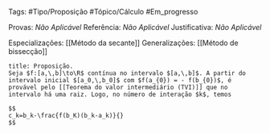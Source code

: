 Tags: #Tipo/Proposição #Tópico/Cálculo #Em_progresso

Provas: _Não Aplicável_
Referência: _Não Aplicável_
Justificativa: _Não Aplicável_

Especializações: [[Método da secante]]
Generalizações: [[Método de bissecção]]

```ad-question
title: Proposição.
Seja $f:[a,\,b]\to\R$ contínua no intervalo $[a,\,b]$. A partir do intervalo inicial $[a_0,\,b_0]$ com $f(a_{0}) = - f(b_{0})$, é provável pelo [[Teorema do valor intermediário (TVI)]] que no intervalo há uma raiz. Logo, no número de interação $k$, temos

$$
c_k=b_k-\frac{f(b_K)(b_k-a_k)}{}
$$

```
